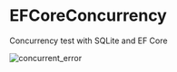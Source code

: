 # EFCoreConcurrency
Concurrency test with SQLite and EF Core

![concurrent_error](https://user-images.githubusercontent.com/7544209/128382183-c138b1bf-eabf-4e51-a134-41e8491f919d.png)

